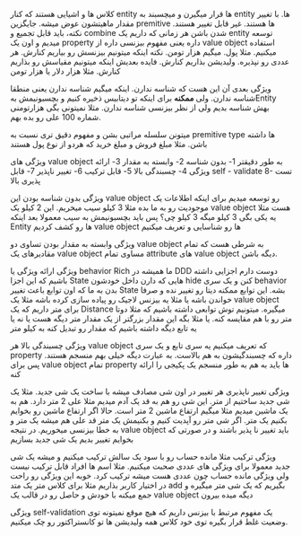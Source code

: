 کلاس ها و اشیایی هستند که کنار entity ها قرار میگیرن و میچسبند به entity ها. با تغییر مقدار ماهیتشون عوض میشه. جایگزین premitive ها هستند. غیر قابل تغییر هستند. 
نکته، باید قابل تجمیع و combine شدن باشن
هر زمانی که داریم یک entity توسعه میدیم و اون یک property داره یعنی مفهوم بیزنسی داره از value object استفاده میکنیم. مثلا پول. میگیم هزار تومن. نکته اینکه میتونیم بیزنسش رو بیاریم کنارش. هر عددی رو نپذیره. ولیدیشن بذاریم کنارش. فایده بعدیش اینکه میتونیم مقیاسش رو بذاریم کنارش. مثلا هزار دلار یا هزار تومن

ویژگی بعدی آن این هست که شناسه ندارن. اینکه میگیم شناسه ندارن یعنی منطقا شناسه ندارن. ولی **ممکنه** برای اینکه تو دیتابیس ذخیره کنیم و بچسبونیمش بهEntity بهش شناسه بدیم ولی از نظر بیزنسی شناسه ندارن. مثلا نمیتونی بگی هزارتومنی شماره 100 علی رو بده بهم. 

میتونن سلسله مراتبی بشن و مفهوم دقیق تری نسبت به premitive type ها داشته باشن. مثلا مبلغ فروش و مبلغ خرید که هردو از نوع پول هستند

ویژگی های value object به طور دقیقتر
1- بدون شناسه
2- وابسته به مقدار
3- ارائه ویژگی
4- چسبندگی بالا
5- قابل ترکیب
6- تغییر ناپذیر
7- قابل self - validate
8- تست پذیری بالا


ویژگی بدون شناسه بودن
این value object رو توسعه میدیم برای اینکه اطلاعات یک موجودیت رو به ما بده 
مثلا 3 کیلو سیب میخریم. این 2 کیلو یک value object هست
مثلا یه یکی بگی 3 کیلو میگه 3 کیلو چی؟ پس باید بچسبونیمش به سیب 
معمولا بعد اینکه Entity ها رو کشف کردیم value object ها رو شناسایی و تعریف میکنیم

ویژگی وابسته به مقدار بودن
تساوی دو value object به شرطی هست که تمام مقادیرهای یک value object مساوی تمام attribute های value object دیگه باشن. 

ویژگی ارائه ویژگی یا behavior Rich
ما همیشه در DDD دوست دارم اجزایی داشته باشیم که این اجزا State هایی که دارن داخل خودشون hide کنن و یک سری behavior بدن به ما که اون توابع باعث تغییر State بشه. این توابع ممکنه دیتا رو تغییر نده و صرفا خواندن باشه یا مثلا یه بیزنس لاجیک رو پیاده سازی کرده باشه
مثلا یک value object برای متر داریم که یک Distance میگیره. میتونیم توش توابعی داشته باشیم که مثلا دوتا متر رو با هم مقایسه کنه. یا مثلا بگه این مقدار بزرگتر از یک مقدار متر دیگه هست یا نه
یا یه تابع دیگه داشته باشیم که مقدار رو تبدیل کنه به کیلو متر


ویژگی چسبندگی بالا
هر value object که تعریف میکنیم یه سری تابع و یک سری property داره که چسبندگیشون به هم بالاست. به عبارت دیگه خیلی بهم  منسجم هستند. پس برای value object تمام property ها باید به هم به طور منسجم یک پکیجی را ارائه کنه

ویژگی تغییر ناپذیری
هر تغییر در اون شی مصادف میشه با ساخت یک شی جدید. 
مثلا یک شی جدید ساختیم از متر. این شی رو هم به قد یک آدم میدیم مثلا علی 2 متر دارد. هم به یک ماشین میدیم مثلا میگیم ارتفاع ماشین 2 متر است. حالا اگر ارتفاع ماشین رو بخوایم بکنیم یک متر. اگر شی متر رو آپدیت کنیم و بکنیمش یک متر قد علی هم میشه یک متر و به خطا بیزنسی میخوریم. در نتیجه value object باید تغییر نا پذیر باشند و در صورتی که بخوایم تغییر بدیم یک شی جدید بسازیم 

ویژگی ترکیب 
مثلا مانده حساب رو با سود یک سالش ترکیب میکنیم و میشه یک شی جدید 
معمولا برای ویژگی های عددی صحبت میکنیم. مثلا اسم ها افراد قابل ترکیب نیست ولی ویژگی مانده حساب چون عددی هست میشه ترکیب کرد. 
خوبه این ویژگی رو راحت در اختیار کاربر بذاریم 
مثلا برای کلاس متر یک متد add بگیریم که یک شی متر میگیره و جمع میکنه با خودش و حاصل رو در قالب یک value object دیگه میده بیرون 

ویژگی self-validation
یک مفهوم مرتبط با بیزنس داریم که هیچ موقع نمیتونه توی وضعیت غلط قرار بگیره
توی خود کلاس همه ولیدیشن ها تو کانستراکتور رو چک میکنیم. 
